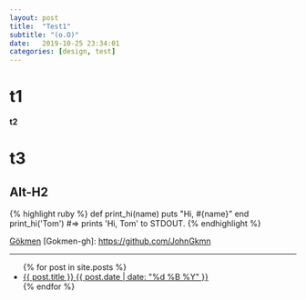 ```yaml
---
layout: post
title:  "Test1"
subtitle: "(o.O)"
date:   2019-10-25 23:34:01
categories: [design, test]
---
```


t1
======

**t2**

# t3

Alt-H2
------

{% highlight ruby %}
def print_hi(name)
  puts "Hi, #{name}"
end
print_hi('Tom')
#=> prints 'Hi, Tom' to STDOUT.
{% endhighlight %}

[Gökmen](https://johngkmn.github.io/)
[Gokmen-gh]: https://github.com/JohnGkmn

[jekyll]:      http://jekyllrb.com
[jekyll-gh]:   https://github.com/jekyll/jekyll
[jekyll-help]: https://github.com/jekyll/jekyll-help

---
<ul class="list-posts">
    {% for post in site.posts %}
        <li class="post-teaser">
            <a href="{{ post.url | prepend: site.baseurl }}">
                <span class="post-teaser__title">{{ post.title }}</span>
                <span class="post-teaser__date">{{ post.date | date: "%d %B %Y" }}</span>
            </a>
        </li>
    {% endfor %}
</ul>
